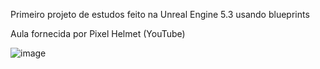 Primeiro projeto de estudos feito na Unreal Engine 5.3 usando blueprints

Aula fornecida por Pixel Helmet (YouTube)

![image](https://github.com/wesleydevsouza/project_unreal/assets/74992013/41be3554-3793-4e34-a4b2-55d18417518f)
